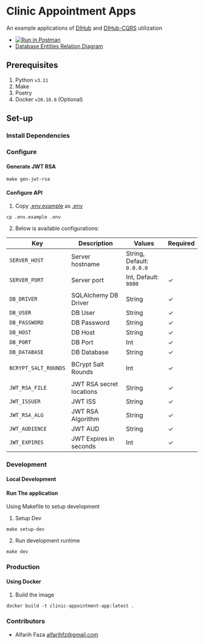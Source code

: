 # Clinic Appointment Apps

An example applications of [DIHub](https://github.com/alfarih31/dihub/tree/dev)
and [DIHub-CQRS](https://github.com/alfarih31/dihub-cqrs/tree/dev) utilization

- [![Run in Postman](https://run.pstmn.io/button.svg)](https://app.getpostman.com/run-collection/3945016-28fab214-aa76-42f9-b28b-eebbf32fb0ab?action=collection%2Ffork&source=rip_markdown&collection-url=entityId%3D3945016-28fab214-aa76-42f9-b28b-eebbf32fb0ab%26entityType%3Dcollection%26workspaceId%3Dc0082143-67d6-4afc-802a-08e58ae649de)
- [Database Entities Relation Diagram](https://hackmd.io/e3ojOJBGRQ6V9NeyVK0d1Q?view#)

## Prerequisites

1. Python `v3.11`
2. Make
3. Poetry
3. Docker `v20.10.8` (Optional)

## Set-up

### Install Dependencies

### Configure

#### Generate JWT RSA

```shell
make gen-jwt-rsa
```

#### Configure API

1. Copy [.env.example](.env.example) as [.env](.env)

```shell
cp .env.example .env
```

2. Below is available configurations:

| Key                  | Description              | Values                     | Required |
|----------------------|--------------------------|----------------------------|----------|
| `SERVER_HOST`        | Server hostname          | String, Default: `0.0.0.0` |          |
| `SERVER_PORT`        | Server port              | Int, Default: `8080`       | ✓        |
|                      |                          |                            |          |
| `DB_DRIVER`          | SQLAlchemy DB Driver     | String                     | ✓        |
| `DB_USER`            | DB User                  | String                     | ✓        |
| `DB_PASSWORD`        | DB Password              | String                     | ✓        |
| `DB_HOST`            | DB Host                  | String                     | ✓        |
| `DB_PORT`            | DB Port                  | Int                        | ✓        |
| `DB_DATABASE`        | DB Database              | String                     | ✓        |
|                      |                          |                            |          |
| `BCRYPT_SALT_ROUNDS` | BCrypt Salt Rounds       | Int                        | ✓        |
|                      |                          |                            |          |
| `JWT_RSA_FILE`       | JWT RSA secret locations | String                     | ✓        |
| `JWT_ISSUER`         | JWT ISS                  | String                     | ✓        |
| `JWT_RSA_ALG`        | JWT RSA Algorithm        | String                     | ✓        |
| `JWT_AUDIENCE`       | JWT AUD                  | String                     | ✓        |
| `JWT_EXPIRES`        | JWT Expires in seconds   | Int                        | ✓        |

### Development

#### Local Development

#### Run The application

Using Makefile to setup development

1. Setup Dev

```shell
make setup-dev
```

2. Run development runtime

```shell
make dev
```

### Production

#### Using Docker

1. Build the image

```shell
docker build -t clinic-appointment-app:latest .
```

### Contributors ###

- Alfarih Faza <alfarihfz@gmail.com>